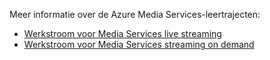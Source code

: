 Meer informatie over de Azure Media Services-leertrajecten:

* [Werkstroom voor Media Services live streaming](https://azure.microsoft.com/documentation/learning-paths/media-services-streaming-live/)
* [Werkstroom voor Media Services streaming on demand](https://azure.microsoft.com/documentation/learning-paths/media-services-streaming-on-demand/)

